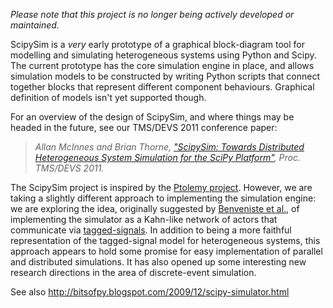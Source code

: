 _Please note that this project is no longer being actively developed or maintained._

ScipySim is a _very_ early prototype of a graphical block-diagram tool for modelling and simulating heterogeneous systems using Python and Scipy. The current prototype has the core simulation engine in place, and allows simulation models to be constructed by writing Python scripts that connect together blocks that represent different component behaviours. Graphical definition of models isn't yet supported though.

For an overview of the design of ScipySim, and where things may be headed in the future, see our TMS/DEVS 2011 conference paper:
> _Allan McInnes and Brian Thorne, ["ScipySim: Towards Distributed Heterogeneous System Simulation for the SciPy Platform"](http://hdl.handle.net/10092/5214), Proc. TMS/DEVS 2011._

The ScipySim project is inspired by the [Ptolemy project](http://ptolemy.eecs.berkeley.edu/). However, we are taking a slightly different approach to implementing the simulation engine: we are exploring the idea, originally suggested by [Benveniste et al.](http://www-verimag.imag.fr/TR/TR-2008-6.pdf), of implementing the simulator as a Kahn-like network of actors that communicate via [tagged-signals](http://ptolemy.eecs.berkeley.edu/papers/96/denotational/). In addition to being a more faithful representation of the tagged-signal model for heterogeneous systems, this approach appears to hold some promise for easy implementation of parallel and distributed simulations. It has also opened up some interesting new research directions in the area of discrete-event simulation.

See also http://bitsofpy.blogspot.com/2009/12/scipy-simulator.html